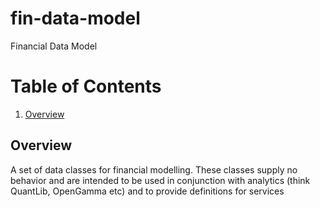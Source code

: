 # fin-data-model
Financial Data Model

# Table of Contents
1. [Overview](#Overview)


## Overview

A set of data classes for financial modelling. These classes supply no behavior and are intended to be used in
conjunction with analytics (think QuantLib, OpenGamma etc) and to provide definitions for services
